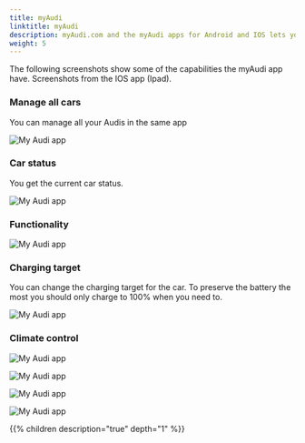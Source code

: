 ```yaml
---
title: myAudi
linktitle: myAudi
description: myAudi.com and the myAudi apps for Android and IOS lets you manage your cars and control them in some aspects
weight: 5
---
```


The following screenshots show some of the capabilities the myAudi app have. Screenshots from the IOS app (Ipad).

### Manage all cars

You can manage all your Audis in the same app

![My Audi app](myaudiapp.jpg "in the myAudi app, you can control your different cars")

### Car status

You get the current car status.

![My Audi app](myaudiapp1.jpg "You can see the overall status")

### Functionality

![My Audi app](myaudiapp2.jpg "You can see the different functions")

### Charging target

You can change the charging target for the car. To preserve the battery
the most you should only charge to 100% when you need to.

![My Audi app](myaudiapp3.jpg "Setting charging target ")

### Climate control

![My Audi app](myaudiapp4.jpg "You can start the climate control")

![My Audi app](myaudiapp5.jpg "You can see the full equipment list of your car")

![My Audi app](myaudiapp6.jpg "You can see short-term memory driver data")

![My Audi app](myaudiapp7.jpg "You can see long-term memory driver data")

{{% children description="true" depth="1" %}}
